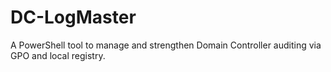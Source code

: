 # DC-LogMaster
A PowerShell tool to manage and strengthen Domain Controller auditing via GPO and local registry.
